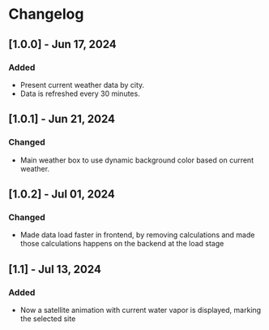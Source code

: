 # Changelog

## [1.0.0] - Jun 17, 2024

### Added
- Present current weather data by city.
- Data is refreshed every 30 minutes.

## [1.0.1] - Jun 21, 2024
### Changed
- Main weather box to use dynamic background color based on current weather.

## [1.0.2] - Jul 01, 2024
### Changed
- Made data load faster in frontend, by removing calculations and made those calculations happens on the backend at the load stage

## [1.1] - Jul 13, 2024
### Added
- Now a satellite animation with current water vapor is displayed, marking the selected site